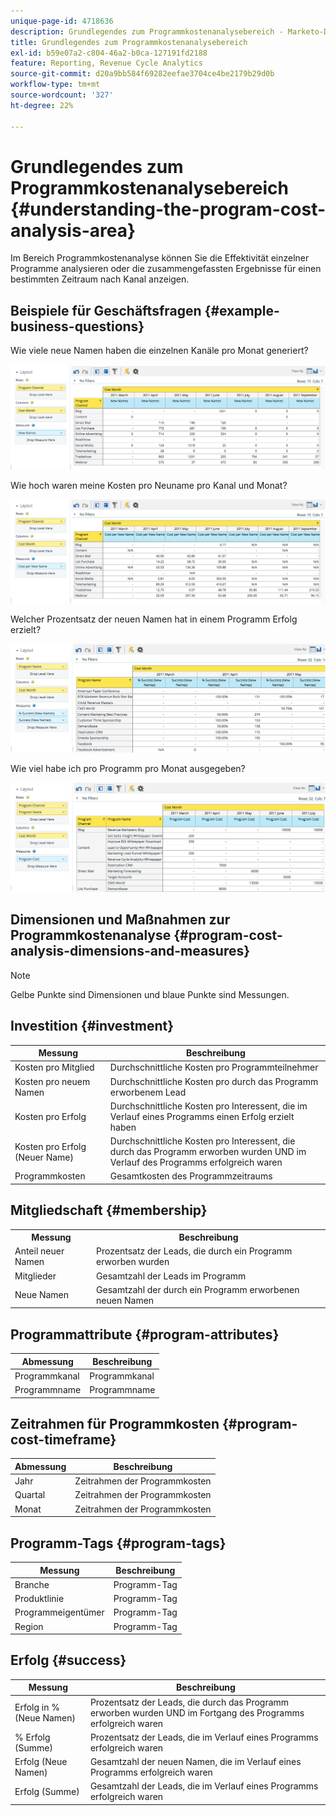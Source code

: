 ```yaml
---
unique-page-id: 4718636
description: Grundlegendes zum Programmkostenanalysebereich - Marketo-Dokumente - Produktdokumentation
title: Grundlegendes zum Programmkostenanalysebereich
exl-id: b59e07a2-c804-46a2-b0ca-127191fd2188
feature: Reporting, Revenue Cycle Analytics
source-git-commit: d20a9bb584f69282eefae3704ce4be2179b29d0b
workflow-type: tm+mt
source-wordcount: '327'
ht-degree: 22%

---
```


# Grundlegendes zum Programmkostenanalysebereich {#understanding-the-program-cost-analysis-area}

Im Bereich Programmkostenanalyse können Sie die Effektivität einzelner Programme analysieren oder die zusammengefassten Ergebnisse für einen bestimmten Zeitraum nach Kanal anzeigen.

## Beispiele für Geschäftsfragen {#example-business-questions}

Wie viele neue Namen haben die einzelnen Kanäle pro Monat generiert?

![](assets/image2015-5-6-14-3a13-3a47.png)

Wie hoch waren meine Kosten pro Neuname pro Kanal und Monat?

![](assets/image2015-5-6-14-3a16-3a28.png)

Welcher Prozentsatz der neuen Namen hat in einem Programm Erfolg erzielt?

![](assets/image2015-5-6-14-3a31-3a15.png)

Wie viel habe ich pro Programm pro Monat ausgegeben?

![](assets/image2015-5-6-14-3a36-3a34.png)

## Dimensionen und Maßnahmen zur Programmkostenanalyse {#program-cost-analysis-dimensions-and-measures}

>[!NOTE]
>
>Gelbe Punkte sind Dimensionen und blaue Punkte sind Messungen.

## Investition {#investment}

| Messung | Beschreibung |
|---|---|
| Kosten pro Mitglied | Durchschnittliche Kosten pro Programmteilnehmer |
| Kosten pro neuem Namen | Durchschnittliche Kosten pro durch das Programm erworbenem Lead |
| Kosten pro Erfolg | Durchschnittliche Kosten pro Interessent, die im Verlauf eines Programms einen Erfolg erzielt haben |
| Kosten pro Erfolg (Neuer Name) | Durchschnittliche Kosten pro Interessent, die durch das Programm erworben wurden UND im Verlauf des Programms erfolgreich waren |
| Programmkosten | Gesamtkosten des Programmzeitraums |

## Mitgliedschaft {#membership}

<table> 
 <tbody> 
  <tr> 
   <th>Messung</th> 
   <th>Beschreibung</th> 
  </tr> 
  <tr> 
   <td>Anteil neuer Namen</td> 
   <td>Prozentsatz der Leads, die durch ein Programm erworben wurden</td> 
  </tr> 
  <tr> 
   <td>Mitglieder</td> 
   <td>Gesamtzahl der Leads im Programm</td> 
  </tr> 
  <tr> 
   <td>Neue Namen</td> 
   <td>Gesamtzahl der durch ein Programm erworbenen neuen Namen</td> 
  </tr> 
 </tbody> 
</table>

## Programmattribute {#program-attributes}

| Abmessung | Beschreibung |
|---|---|
| Programmkanal | Programmkanal |
| Programmname | Programmname |

## Zeitrahmen für Programmkosten {#program-cost-timeframe}

| Abmessung | Beschreibung |
|---|---|
| Jahr | Zeitrahmen der Programmkosten |
| Quartal | Zeitrahmen der Programmkosten |
| Monat | Zeitrahmen der Programmkosten |

## Programm-Tags {#program-tags}

| Messung | Beschreibung |
|---|---|
| Branche | Programm-Tag |
| Produktlinie | Programm-Tag |
| Programmeigentümer | Programm-Tag |
| Region | Programm-Tag |

## Erfolg {#success}

| Messung | Beschreibung |
|---|---|
| Erfolg in % (Neue Namen) | Prozentsatz der Leads, die durch das Programm erworben wurden UND im Fortgang des Programms erfolgreich waren |
| % Erfolg (Summe) | Prozentsatz der Leads, die im Verlauf eines Programms erfolgreich waren |
| Erfolg (Neue Namen) | Gesamtzahl der neuen Namen, die im Verlauf eines Programms erfolgreich waren |
| Erfolg (Summe) | Gesamtzahl der Leads, die im Verlauf eines Programms erfolgreich waren |
